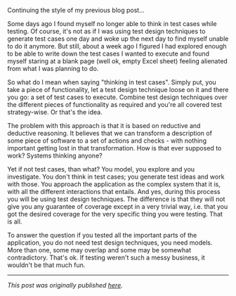 <!--
.. title: Test cases, can't do 'm no more
.. slug: test-cases-cant-do-m-no-more
.. date: 2013-07-06 20:19:32 UTC+02:00
.. tags: test management, exploratory testing, test cases
.. category: software testing
.. link: 
.. description:
.. type: text
-->

Continuing the style of my previous blog post...

Some days ago I found myself no longer able to think in test cases while testing. Of course, it's not as if I was using test design techniques to generate test cases one day and woke up the next day to find myself unable to do it anymore. But still, about a week ago I figured I had explored enough to be able to write down the test cases I wanted to execute and found myself staring at a blank page (well ok, empty Excel sheet) feeling alienated from what I was planning to do.

So what do I mean when saying "thinking in test cases". Simply put, you take a piece of functionality, let a test design technique loose on it and there you go: a set of test cases to execute. Combine test design techniques over the different pieces of functionality as required and you're all covered test strategy-wise. Or that's the idea.

<!-- TEASER_END -->

The problem with this approach is that it is based on reductive and deductive reasoning. It believes that we can transform a description of some piece of software to a set of actions and checks - with nothing important getting lost in that transformation. How is that ever supposed to work? Systems thinking anyone?

Yet if not test cases, than what? You model, you explore and you investigate. You don't think in test cases; you generate test ideas and work with those. You approach the application as the complex system that it is, with all the different interactions that entails. And yes, during this process you will be using test design techniques. The difference is that they will not give you any guarantee of coverage except in a very trivial way, i.e. that you got the desired coverage for the very specific thing you were testing. That is all.

To answer the question if you tested all the important parts of the application, you do not need test design techniques, you need models. More than one, some may overlap and some may be somewhat contradictory. That's ok. If testing weren't such a messy business, it wouldn't be that much fun.

---

*This post was originally published [here](https://testingcurve.wordpress.com/2013/07/06/test-cases-cant-do-m-no-more/).*
